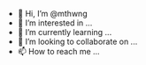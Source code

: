 - 👋 Hi, I’m @mthwng
- 👀 I’m interested in ...
- 🌱 I’m currently learning ...
- 💞️ I’m looking to collaborate on ...
- 📫 How to reach me ...

<!---
mthwng/mthwng is a ✨ special ✨ repository because its `README.md` (this file) appears on your GitHub profile.
You can click the Preview link to take a look at your changes.
--->
